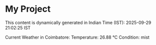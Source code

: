 # My Project

This content is dynamically generated in Indian Time (IST): 2025-09-29 21:02:25 IST


Current Weather in Coimbatore:
Temperature: 26.88 °C
Condition: mist
